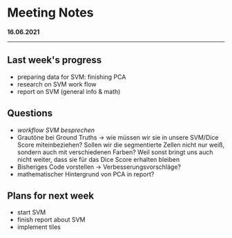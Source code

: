 # Meeting Notes
**16.06.2021**

---

## Last week's progress
- preparing data for SVM: finishing PCA
- research on SVM work flow
- report on SVM (general info & math)

## Questions
- *workflow SVM besprechen*
- Grautöne bei Ground Truths -> wie müssen wir sie in unsere SVM/Dice Score miteinbeziehen? Sollen 
  wir die segmentierte Zellen  nicht nur weiß, sondern auch mit verschiedenen Farben? Weil sonst 
  bringt uns auch nicht weiter, dass sie für das Dice Score erhalten bleiben
- Bisheriges Code vorstellen -> Verbesserungsvorschläge?
- mathematischer Hintergrund von PCA in report?

## Plans for next week
- start SVM
- finish report about SVM
- implement tiles
